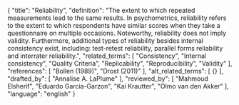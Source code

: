 {
  "title": "Reliability",
  "definition": "The extent to which repeated measurements lead to the same results. In psychometrics, reliability refers to the extent to which respondents have similar scores when they take a questionnaire on multiple occasions. Noteworthy, reliability does not imply validity. Furthermore, additional types of reliability besides internal consistency exist, including: test-retest reliability, parallel forms reliability and interrater reliability.",
  "related_terms": [
    "Consistency",
    "Internal consistency",
    "Quality Criteria",
    "Replicability",
    "Reproducibility",
    "Validity"
  ],
  "references": [
    "Bollen (1989)",
    "Drost (2011)"
  ],
  "alt_related_terms": [
    {}
  ],
  "drafted_by": [
    "Annalise A. LaPlume"
  ],
  "reviewed_by": [
    "Mahmoud Elsherif",
    "Eduardo Garcia-Garzon",
    "Kai Krautter",
    "Olmo van den Akker"
  ],
  "language": "english"
}
